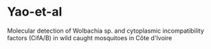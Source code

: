# Yao-et-al
Molecular detection of Wolbachia sp. and cytoplasmic incompatibility factors (CifA/B) in wild caught mosquitoes in Côte d'Ivoire
